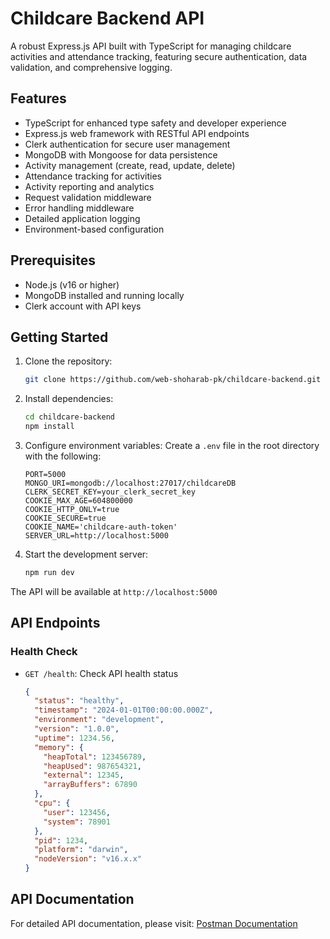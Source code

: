 # Childcare Backend API

A robust Express.js API built with TypeScript for managing childcare activities and attendance tracking, featuring secure authentication, data validation, and comprehensive logging.

## Features

- TypeScript for enhanced type safety and developer experience
- Express.js web framework with RESTful API endpoints
- Clerk authentication for secure user management
- MongoDB with Mongoose for data persistence
- Activity management (create, read, update, delete)
- Attendance tracking for activities
- Activity reporting and analytics
- Request validation middleware
- Error handling middleware
- Detailed application logging
- Environment-based configuration

## Prerequisites

- Node.js (v16 or higher)
- MongoDB installed and running locally
- Clerk account with API keys

## Getting Started

1. Clone the repository:
   ```bash
   git clone https://github.com/web-shoharab-pk/childcare-backend.git
   ```

2. Install dependencies:
   ```bash
   cd childcare-backend
   npm install
   ```

3. Configure environment variables:
   Create a `.env` file in the root directory with the following:
   ```
   PORT=5000
   MONGO_URI=mongodb://localhost:27017/childcareDB
   CLERK_SECRET_KEY=your_clerk_secret_key
   COOKIE_MAX_AGE=604800000
   COOKIE_HTTP_ONLY=true
   COOKIE_SECURE=true
   COOKIE_NAME='childcare-auth-token'
   SERVER_URL=http://localhost:5000
   ```

4. Start the development server:
   ```bash
   npm run dev
   ```

The API will be available at `http://localhost:5000`

## API Endpoints

### Health Check
- `GET /health`: Check API health status
  ```json
  {
    "status": "healthy",
    "timestamp": "2024-01-01T00:00:00.000Z",
    "environment": "development",
    "version": "1.0.0", 
    "uptime": 1234.56,
    "memory": {
      "heapTotal": 123456789,
      "heapUsed": 987654321,
      "external": 12345,
      "arrayBuffers": 67890
    },
    "cpu": {
      "user": 123456,
      "system": 78901
    },
    "pid": 1234,
    "platform": "darwin",
    "nodeVersion": "v16.x.x"
  }
  ```

## API Documentation
For detailed API documentation, please visit:
[Postman Documentation](https://documenter.getpostman.com/view/16481716/2sAY4vh2sG)


